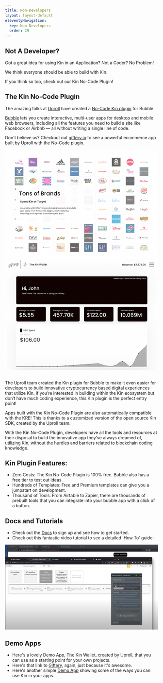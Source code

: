 ```yaml
---
title: Non-Developers
layout: layout-default
eleventyNavigation:
  key: Non-Developers
  order: 29
---
```


## Not A Developer?

Got a great idea for using Kin in an Application? Not a Coder? No Problem!

We think everyone should be able to build with Kin. 

If you think so too, check out our Kin No-Code Plugin!


## The Kin No-Code Plugin 

The amazing folks at [Uproll](https://uproll.app/) have created a [No-Code Kin plugin](https://thekinplugin.com/) for Bubble. 

[Bubble](https://bubble.io/) lets you create interactive, multi-user apps for desktop and mobile web browsers, including all the features you need to build a site like Facebook or Airbnb — all without writing a single line of code.

Don't believe us? Checkout out [giftery.io](https://giftery.io/) to see a powerful ecommerce app built by Uproll with the No-Code plugin.


<img src="./images/Giftery1.png" alt="drawing" class='docImage'/>
<img src="./images/Giftery2.png" alt="drawing" class='docImage'/>
<br/>
<br/>


The Uproll team created the Kin plugin for Bubble to make it even easier for developers to build innovative cryptocurrency based digital experiences that utilize Kin. If you’re interested in building within the Kin ecosystem but don’t have much coding experience, this Kin plugin is the perfect entry point!

Apps built with the Kin No-Code Plugin are also automatically compatible with the KRE! This is thanks to a customized version of the open source Kin SDK, created by the Uproll team.

With the Kin No-Code Plugin, developers have all the tools and resources at their disposal to build the innovative app they’ve always dreamed of, utilizing Kin, without the hurdles and barriers related to blockchain coding knowledge. 

## Kin Plugin Features:

- Zero Costs: The Kin No-Code Plugin is 100% free. Bubble also has a free tier to test out ideas.
- Hundreds of Templates: Free and Premium templates can give you a jumpstart on development.
- Thousand of Tools: From Airtable to Zapier, there are thousands of prebuilt tools that you can integrate into your bubble app with a click of a button.

## Docs and Tutorials

- Check out the [Docs](https://docs.thekinplugin.com/) to sign up and see how to get started.
- Check out this fantastic video tutorial to see a detailed 'How To' guide:
<a href='https://www.youtube.com/watch?v=JrQ6MGQaiv4' target='_blank'>
  <img src="./images/no-code-tutorial.png" alt="No-Code Tutorial" class='docImage'/>
</a>

## Demo Apps
- Here's a lovely Demo App, [The Kin Wallet](https://thekinwallet.com/), created by Uproll, that you can use as a starting point for your own projects.
- Here's that link to [Giftery](https://giftery.io/), again, just because it's awesome.
- Here's another simple [Demo App](https://kin-nocode-demo.bubbleapps.io/version-test?debug_mode=true) showing some of the ways you can use Kin in your apps.

